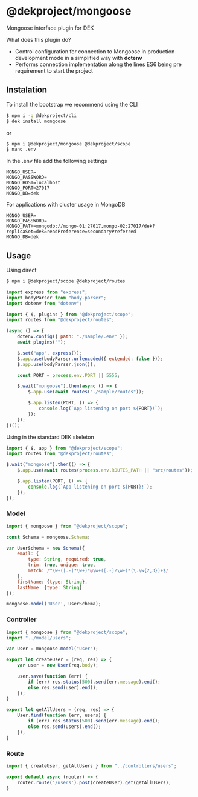 # @dekproject/mongoose

Mongoose interface plugin for DEK

What does this plugin do?

* Control configuration for connection to Mongoose in production development mode in a simplified way with **dotenv**
* Performs connection implementation along the lines ES6 being pre requirement to start the project

## Instalation

To install the bootstrap we recommend using the CLI

```bash
$ npm i -g @dekproject/cli
$ dek install mongoose
```

or

```bash
$ npm i @dekproject/mongoose @dekproject/scope
$ nano .env
```

In the .env file add the following settings

```
MONGO_USER=
MONGO_PASSWORD=
MONGO_HOST=localhost
MONGO_PORT=27017
MONGO_DB=dek
```

For applications with cluster usage in MongoDB

```
MONGO_USER=
MONGO_PASSWORD=
MONGO_PATH=mongodb://mongo-01:27017,mongo-02:27017/dek?replicaSet=dek&readPreference=secondaryPreferred
MONGO_DB=dek
```

## Usage

Using direct

```bash
$ npm i @dekproject/scope @dekproject/routes
```

```js
import express from "express";
import bodyParser from "body-parser";
import dotenv from "dotenv";

import { $, plugins } from "@dekproject/scope";
import routes from "@dekproject/routes";

(async () => {
    dotenv.config({ path: "./sample/.env" });
    await plugins("");

    $.set("app", express());
    $.app.use(bodyParser.urlencoded({ extended: false }));
    $.app.use(bodyParser.json());

    const PORT = process.env.PORT || 5555;

    $.wait("mongoose").then(async () => {
        $.app.use(await routes("./sample/routes"));

        $.app.listen(PORT, () => {
            console.log(`App listening on port ${PORT}!`);
        });
    });
})();
```

Using in the standard DEK skeleton

```js
import { $, app } from "@dekproject/scope";
import routes from "@dekproject/routes";

$.wait("mongoose").then(() => {
    $.app.use(await routes(process.env.ROUTES_PATH || "src/routes"));

    $.app.listen(PORT, () => {
        console.log(`App listening on port ${PORT}!`);
    });
});
```

### Model

```js
import { mongoose } from "@dekproject/scope";

const Schema = mongoose.Schema;

var UserSchema = new Schema({
    email: {
        type: String, required: true,
        trim: true, unique: true,
        match: /^\w+([.-]?\w+)*@\w+([.-]?\w+)*(\.\w{2,3})+$/
    },
    firstName: {type: String},
    lastName: {type: String}
});

mongoose.model('User', UserSchema);
```

### Controller

```js
import { mongoose } from "@dekproject/scope";
import "../model/users";

var User = mongoose.model("User");

export let createUser = (req, res) => {
    var user = new User(req.body);

    user.save(function (err) {
        if (err) res.status(500).send(err.message).end();
        else res.send(user).end();
    });
}

export let getAllUsers = (req, res) => {
    User.find(function (err, users) {
        if (err) res.status(500).send(err.message).end();
        else res.send(users).end();
    });
}
```

### Route
```js
import { createUser, getAllUsers } from "../controllers/users";

export default async (router) => {
    router.route('/users').post(createUser).get(getAllUsers);
}
```
